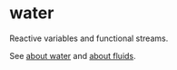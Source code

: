 water
=====

Reactive variables and functional streams.

See [about water](https://github.com/JeanHuguesRobert/l8/wiki/AboutWater) and [about fluids](https://github.com/JeanHuguesRobert/l8/wiki/AboutFluids).

